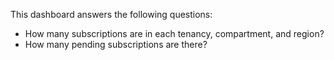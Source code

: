 This dashboard answers the following questions:

- How many subscriptions are in each tenancy, compartment, and region?
- How many pending subscriptions are there?

